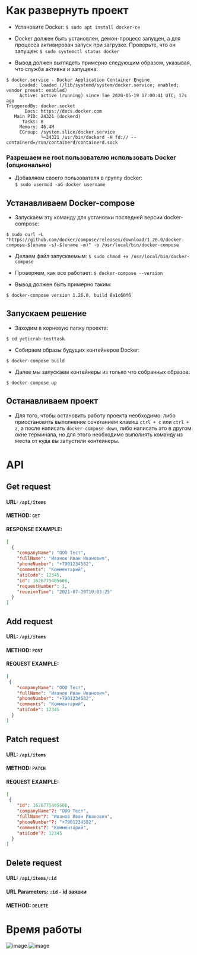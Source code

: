 # Как развернуть проект

*  Установите Docker:
`$ sudo apt install docker-ce`

* Docker должен быть установлен, демон-процесс запущен, а для процесса активирован запуск при загрузке. Проверьте, что он запущен:
`$ sudo systemctl status docker`

* Вывод должен выглядеть примерно следующим образом, указывая, что служба активна и запущена: 
```
$ docker.service - Docker Application Container Engine
     Loaded: loaded (/lib/systemd/system/docker.service; enabled; vendor preset: enabled)
     Active: active (running) since Tue 2020-05-19 17:00:41 UTC; 17s ago
TriggeredBy: docker.socket
       Docs: https://docs.docker.com
   Main PID: 24321 (dockerd)
      Tasks: 8
     Memory: 46.4M
     CGroup: /system.slice/docker.service
             └─24321 /usr/bin/dockerd -H fd:// --containerd=/run/containerd/containerd.sock
```

    
### Разрешаем не root пользователю использовать Docker (опционально)
* Добавляем своего пользователя в группу docker:   
`$ sudo usermod -aG docker username`   
## Устанавливаем Docker-compose
* Запускаем эту команду для установки последней версии docker-compose:  
```
$ sudo curl -L "https://github.com/docker/compose/releases/download/1.26.0/docker-compose-$(uname -s)-$(uname -m)" -o /usr/local/bin/docker-compose
```

* Делаем файл запускаемым: `$ sudo chmod +x /usr/local/bin/docker-compose`

* Проверяем, как все работает: `$ docker-compose --version`

* Вывод должен быть примерно таким: 
```
$ docker-compose version 1.26.0, build 8a1c60f6
```
## Запускаем решение
* Заходим в корневую папку проекта:  
```
$ cd yeticrab-testtask
```

* Собираем образы будущих контейнеров Docker:
```
$ docker-compose build
```
* Далее мы запускаем контейнеры из только что собранных образов: 
```
$ docker-compose up
```
## Останавливаем проект 
* Для того, чтобы остановить работу проекта необходимо: либо приостановить выполнение сочетанием клавиш `ctrl + c` или `ctrl + z`, а после написать `docker-compose down`, либо написать это в другом окне терминала, но для этого необходимо выполнять команду из места от куда вы запустили контейнеры.

# API   

## Get request  
#### URL: `/api/items`  
#### METHOD: `GET`  
#### RESPONSE EXAMPLE:
```json
[
  {
    "companyName": "ООО Тест",
    "fullName": "Иванов Иван Иванович",
    "phoneNumber": "+7901234582",
    "comments": "Комментарий",
    "atiCode": 12345,
    "id": 1626775405606,
    "requestNumber": 1,
    "receiveTime": "2021-07-20T10:03:25"
  }
]
```

## Add request
#### URL: `/api/items`  
#### METHOD: `POST`
#### REQUEST EXAMPLE:
```json
[
 {
    "companyName": "ООО Тест",
    "fullName": "Иванов Иван Иванович",
    "phoneNumber": "+7901234582",
    "comments": "Комментарий",
    "atiCode": 12345
  }
]
```

## Patch request
#### URL: `/api/items`  
#### METHOD: `PATCH`
#### REQUEST EXAMPLE:
```json
[
 {
    "id": 1626775405606, 
    "companyName"?: "ООО Тест",
    "fullName"?: "Иванов Иван Иванович",
    "phoneNumber"?: "+7901234582",
    "comments"?: "Комментарий",
    "atiCode"?: 12345
  }
]
```

## Delete request 
#### URL: `/api/items/:id`
#### URL Parameters: `:id` - id заявки
#### METHOD: `DELETE`

# Время работы
![image](https://user-images.githubusercontent.com/56305535/126306550-df4edc7b-e2f0-49c3-a65b-b339e9571179.png)
![image](https://user-images.githubusercontent.com/56305535/126306589-bce9d3fe-4f9b-4c38-9881-021228bd7761.png)
